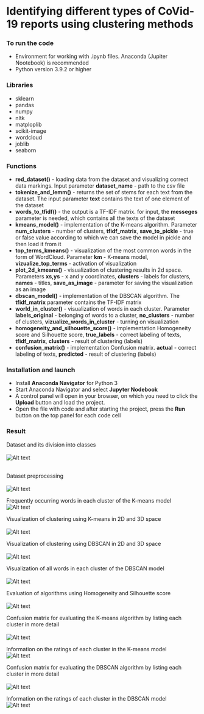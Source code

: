 # Identifying different types of CoVid-19 reports using clustering methods


### To run the code
* Environment for working with .ipynb files. Anaconda (Jupiter Nootebook) is recommended
* Python version 3.9.2 or higher

### Libraries
* sklearn
* pandas
* numpy
* nltk
* matploplib
* scikit-image
* wordcloud
* joblib
* seaborn

### Functions
* **red_dataset()** - loading data from the dataset and visualizing correct data markings. Input parameter **dataset_name** - path to the csv file
* **tokenize_and_lemm()** - returns the set of stems for each text from the dataset. The input parameter **text** contains the text of one element of the dataset
* **words_to_tfidf()** - the output is a TF-IDF matrix. for input, the **messeges** parameter is needed, which contains all the texts of the dataset
* **kmeans_model()** - implementation of the K-means algorithm. Parameter **num_clusters** - number of clusters, **tfidf_matrix**, **save_to_pickle** - true or false value according to which we can save the model in pickle and then load it from it
* **top_terms_kmeans()** - visualization of the most common words in the form of WordCloud. Parameter **km** - K-means model, **vizualize_top_terms** - activation of visualization
* **plot_2d_kmeans()** - visualization of clustering results in 2d space. Parameters **xs,ys** - x and y coordinates, **clusters** - labels for clusters, **names** - titles, **save_as_image** - parameter for saving the visualization as an image
* **dbscan_model()** - implementation of the DBSCAN algorithm. The **tfidf_matrix** parameter contains the TF-IDF matrix
* **world_in_cluster()** - visualization of words in each cluster. Parameter **labels_original** - belonging of words to a cluster, **no_clusters** - number of clusters, **vizualize_words_in_cluster** - turning on visualization
* **homogeneity_and_silhouette_score()** - implementation Homogeneity score and Silhouette score, **true_labels** - correct labeling of texts, **tfidf_matrix**, **clusters** - result of clustering (labels)
* **confusion_matrix()** - implementation Confusion matrix. **actual** - correct labeling of texts, **predicted** - result of clustering (labels)

### Installation and launch
* Install **Anaconda Navigator** for Python 3
* Start Anaconda Navigator and select **Jupyter Nodebook**
* A control panel will open in your browser, on which you need to click the **Upload** button and load the project.
* Open the file with code and after starting the project, press the **Run** button on the top panel for each code cell

### Result
Dataset and its division into classes   
<br />
![Alt text](images/dataset.png)   
<br />

Dataset preprocessing  
<br />
![Alt text](images/preprocesing.png)
<br />

Frequently occurring words in each cluster of the K-means model
<br />
![Alt text](images/result_kmeans.png)
<br />

Visualization of clustering using K-means in 2D and 3D space  
<br />
![Alt text](images/k-means.png)
<br />

Visualization of clustering using DBSCAN in 2D and 3D space  
<br />
![Alt text](images/dbscan.png)
<br />  

Visualization of all words in each cluster of the DBSCAN model  
<br />
![Alt text](images/result_dbscan.png)
<br />  

Evaluation of algorithms using Homogeneity and Silhouette score  
<br />
![Alt text](images/score.png)
<br />  

Confusion matrix for evaluating the K-means algorithm by listing each cluster in more detail
<br />  
![Alt text](images/conf_matrix_k-means.png)
<br />  

Information on the ratings of each cluster in the K-means model
<br />
![Alt text](images/metrics_kmeans.png)
<br />  

Confusion matrix for evaluating the DBSCAN algorithm by listing each cluster in more detail
<br />  
![Alt text](images/conf_matrix_dbscan.png)
<br />

Information on the ratings of each cluster in the DBSCAN model
<br />
![Alt text](images/metrics_dbscan.png)
<br />
